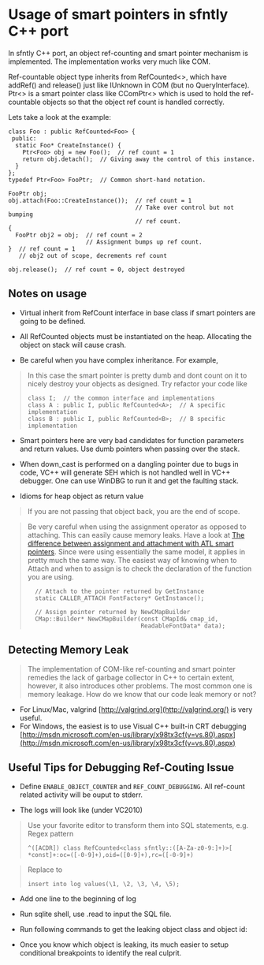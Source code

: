 Usage of smart pointers in sfntly C++ port
=========================================================================================================================================================

In sfntly C++ port, an object ref-counting and smart pointer mechanism
is implemented. The implementation works very much like COM.

Ref-countable object type inherits from RefCounted&lt;&gt;, which have
addRef() and release() just like IUnknown in COM (but no
QueryInterface). Ptr&lt;&gt; is a smart pointer class like
CComPtr&lt;&gt; which is used to hold the ref-countable objects so that
the object ref count is handled correctly.

Lets take a look at the example:

``` {.prettyprint}
class Foo : public RefCounted<Foo> {
 public:
  static Foo* CreateInstance() {
    Ptr<Foo> obj = new Foo();  // ref count = 1
    return obj.detach();  // Giving away the control of this instance.
  }
};
typedef Ptr<Foo> FooPtr;  // Common short-hand notation.

FooPtr obj;
obj.attach(Foo::CreateInstance());  // ref count = 1
                                    // Take over control but not bumping
                                    // ref count.
{
  FooPtr obj2 = obj;  // ref count = 2
                      // Assignment bumps up ref count.
}  // ref count = 1
   // obj2 out of scope, decrements ref count

obj.release();  // ref count = 0, object destroyed
```

Notes on usage
---------------------------------------------------------------------

-   Virtual inherit from RefCount interface in base class if smart
    pointers are going to be defined.

<!-- -->

-   All RefCounted objects must be instantiated on the heap. Allocating
    the object on stack will cause crash.

<!-- -->

-   Be careful when you have complex inheritance. For example,

> In this case the smart pointer is pretty dumb and dont count on it to
> nicely destroy your objects as designed. Try refactor your code like
>
> ``` {.prettyprint}
> class I;  // the common interface and implementations
> class A : public I, public RefCounted<A>;  // A specific implementation
> class B : public I, public RefCounted<B>;  // B specific implementation
> ```

-   Smart pointers here are very bad candidates for function parameters
    and return values. Use dumb pointers when passing over the stack.

<!-- -->

-   When down\_cast is performed on a dangling pointer due to bugs in
    code, VC++ will generate SEH which is not handled well in VC++
    debugger. One can use WinDBG to run it and get the faulting stack.

<!-- -->

-   Idioms for heap object as return value

> If you are not passing that object back, you are the end of scope.

> Be very careful when using the assignment operator as opposed to
> attaching. This can easily cause memory leaks. Have a look at [The
> difference between assignment and attachment with ATL smart
> pointers](http://blogs.msdn.com/b/oldnewthing/archive/2009/11/20/9925918.aspx).
> Since were using essentially the same model, it applies in pretty much
> the same way. The easiest way of knowing when to Attach and when to
> assign is to check the declaration of the function you are using.
>
> ``` {.prettyprint}
>   // Attach to the pointer returned by GetInstance
>   static CALLER_ATTACH FontFactory* GetInstance();
>
>   // Assign pointer returned by NewCMapBuilder 
>   CMap::Builder* NewCMapBuilder(const CMapId& cmap_id,
>                                 ReadableFontData* data);
> ```

Detecting Memory Leak
------------------------------------------------------------------------------------------

> The implementation of COM-like ref-counting and smart pointer remedies
> the lack of garbage collector in C++ to certain extent, however, it
> also introduces other problems. The most common one is memory leakage.
> How do we know that our code leak memory or not?

-   For Linux/Mac, valgrind
    [http://valgrind.org](http://valgrind.org/)
    is very useful.
-   For Windows, the easiest is to use Visual C++ built-in CRT debugging
    [http://msdn.microsoft.com/en-us/library/x98tx3cf(v=vs.80).aspx](http://msdn.microsoft.com/en-us/library/x98tx3cf(v=vs.80).aspx)

Useful Tips for Debugging Ref-Couting Issue
------------------------------------------------------------------------------------------------------------------------------------------------------------

-   Define `ENABLE_OBJECT_COUNTER` and `REF_COUNT_DEBUGGING`. All
    ref-count related activity will be ouput to stderr.

<!-- -->

-   The logs will look like (under VC2010)

> Use your favorite editor to transform them into SQL statements, e.g.
> Regex pattern
>
> ``` {.prettyprint}
> ^([ACDR]) class RefCounted<class sfntly::([A-Za-z0-9:]+)>[ *const]+:oc=([-0-9]+),oid=([0-9]+),rc=([-0-9]+)
> ```

> Replace to
>
> ``` {.prettyprint}
> insert into log values(\1, \2, \3, \4, \5);
> ```

-   Add one line to the beginning of log

<!-- -->

-   Run sqlite shell, use .read to input the SQL file.

<!-- -->

-   Run following commands to get the leaking object class and object
    id:

<!-- -->

-   Once you know which object is leaking, its much easier to setup
    conditional breakpoints to identify the real culprit.
